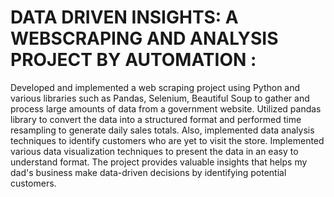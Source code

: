 # DATA DRIVEN INSIGHTS: A WEBSCRAPING AND ANALYSIS PROJECT BY AUTOMATION : 


Developed and implemented a web scraping project using Python and various libraries such as Pandas, Selenium, Beautiful Soup to gather and process large amounts of data from a government website.
Utilized pandas library to convert the data into a structured format and performed time resampling to generate daily sales totals. Also, implemented data analysis techniques to identify customers who are yet to visit the store. Implemented various data visualization techniques to present the data in an easy to understand format. The project provides valuable insights that helps my dad's business make data-driven decisions by identifying potential customers.
